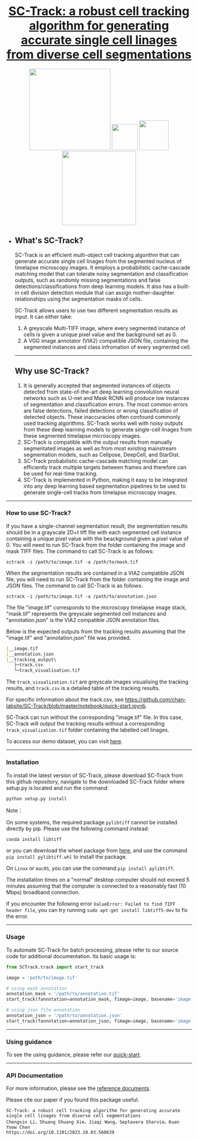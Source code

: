 

# <div align="center" style="text-align: center; font-size: 32px;"> <b><a href=https://github.com/chan-labsite/SC-Track>SC-Track: a robust cell tracking algorithm for generating accurate single cell linages from diverse cell segmentations</a></b></div>

<div align="center"> <img src="docs/icon/license.svg" width = 220 /> <img src="docs/icon/wheel.svg" width = 70 />  <img src="docs/icon/docs.svg" width = 80 /> <img src="docs/icon/Python-version.svg" width = 200 /> </div> 

- ## What's SC-Track?

    SC-Track is an efficient multi-object cell tracking algorithm that can generate accurate single cell linages from the segmented nucleus of timelapse microscopy images. It employs a probabilistic cache-cascade matching model that can tolerate noisy segmentation and classification outputs, such as randomly missing segmentations and false detections/classifications from deep learning models. It also has a built-in cell division detection module that can assign mother-daughter relationships using the segmentation masks of cells.

    SC-Track allows users to use two different segmentation results as input. It can either take:

    1) A greyscale Multi-TIFF image, where every segmented instance of cells is given a unique pixel value and the background set as 0.
    2) A VGG image annotator (VIA2) compatible JSON file, containing the segmented instances and class infromation of every segmented cell.


    ----------


    ## Why use SC-Track?

    1) It is generally accepted that segmented instances of objects detected from state-of-the-art deep learning convolution neural networks such as U-net and Mask RCNN will produce low instances of segmentation and classification errors. The most common errors are false detections, failed detections or wrong classification of detected objects. These inaccuracies often confound commonly used tracking algorithms. SC-Track works well with noisy outputs from these deep learning models to generate single-cell linages from these segmented timelapse microscopy images.
    2) SC-Track is compatible with the output results from manually segmentated images as well as from most existing mainstream segmentation models, such as Cellpose, DeepCell, and StarDist. 
    3) SC-Track probabilistic cache-cascade matching model can efficiently track multiple targets between frames and therefore can be used for real-time tracking.
    4) SC-Track is implemented in Python, making it easy to be integrated into any deep learning based segmentation pipelines to be used to generate single-cell tracks from timelapse microscopy images.



-------

### How to use SC-Track?


If you have a single-channel segmentation result, the segmentation results should be in a grayscale 2D+t tiff file with
each segmented cell instance containing a unique pixel value with the beackground given a pixel value of 0. You will need
to run SC-Track from the folder containing the image and mask TIFF files. The command to call SC-Track is as follows:
```
sctrack -i /path/to/image.tif -a /path/to/mask.tif
```

When the segmentation results are contained in a VIA2 compatible JSON file, you will need to run SC-Track from the folder
containing the image and JSON files. The command to call SC-Track is as follows: 
```
sctrack -i /path/to/image.tif -a /path/to/annotation.json
```
The file "image.tif" corresponds to the microscopy timelapse image stack, "mask.tif" represents the greyscale segmented
cell instances and "annotation.json" is the VIA2 compatible JSON annotation files. 

Below is the expected outputs from the tracking results assuming that the "image.tif" and "annotation.json" file was provided.
```markdown
|__image.tif
|__annotation.json
|__tracking_output\
   ├─track.csv
   └─track_visualisation.tif
```
   
The `track_visualization.tif` are greyscale images visualising the tracking results, and `track.csv` is a detailed table 
of the tracking results.

For specific information about the track.csv, see https://github.com/chan-labsite/SC-Track/blob/master/notebook/quick-start.ipynb.

SC-Track can run without the corresponding "image.tif" file. In this case, SC-Track will output the tracking results without a corresponding
`track_visualization.tif` folder containing the labelled cell linages.

To access our demo dataset, you can visit [here](https://zenodo.org/record/8310572). 



----------

### Installation

To install the latest version of SC-Track, please download SC-Track from this github repository, navigate to the downloaded SC-Track folder where setup.py is located and run the command: 

```
python setup.py install
```

Note： 

On some systems, the required package `pylibtiff` cannot be installed directly by pip. Please use the following command instead:

`conda install libtiff`

or you can download the wheel package from [here](https://www.lfd.uci.edu/~gohlke/pythonlibs/#pylibtiff), and use the command `pip install pylibtiff.whl` to install the package.

On `Linux` or `macOS`, you can use the command `pip install pylibtiff`.

The installation times on a "normal" desktop computer should not exceed 5 minutes assuming that the computer is connected to a reasonably fast (10 Mbps) broadband connection.

If you encounter the following error `ValueError: Failed to find TIFF header file`, you can try running `sudo apt-get install libtiff5-dev` to fix the error.

-----------------------

### Usage


To automate SC-Track for batch processing, please refer to our source code for additional documentation.
Its basic usage is:

```python
from SCTrack.track import start_track

image = 'path/to/image.tif'

# using mask annotation
annotation_mask = '/path/to/annotation.tif'
start_track(fannotation=annotation_mask, fimage=image, basename='image', track_range=None, fout='/path/to/dir')

# using json file annotation
annotation_json = '/path/to/annotation.json'
start_track(fannotation=annotation_json, fimage=image, basename='image', track_range=None, fout='/path/to/dir')
```



------

### Using guidance

To see the using guidance, please refer our [quick-start](./notebook/quick-start.ipynb).

---------

### API  Documentation

For more information, please see the [reference documents](https://htmlpreview.github.io/?https://github.com/frozenleaves/SC-Track/blob/master/docs/build/html/index.html).




Please cite our paper if you found this package useful. 
```
SC-Track: a robust cell tracking algorithm for generating accurate single cell linages from diverse cell segmentations
Chengxin Li，Shuang Shuang Xie，Jiaqi Wang，Septavera Sharvia，Kuan Yoow Chan
https://doi.org/10.1101/2023.10.03.560639
```

